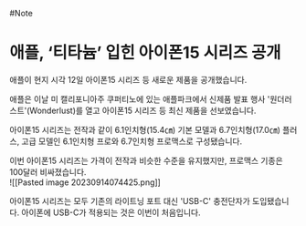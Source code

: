 #Note

# 애플, ‘티타늄’ 입힌 아이폰15 시리즈 공개

애플이 현지 시각 12일 아이폰15 시리즈 등 새로운 제품을 공개했습니다.  
  
애플은 이날 미 캘리포니아주 쿠퍼티노에 있는 애플파크에서 신제품 발표 행사 '원더러스트'(Wonderlust)를 열고 아이폰15 시리즈 등 최신 제품을 선보였습니다.  
  
아이폰15 시리즈는 전작과 같이 6.1인치형(15.4㎝) 기본 모델과 6.7인치형(17.0㎝) 플러스, 고급 모델인 6.1인치형 프로와 6.7인치형 프로맥스로 구성됐습니다.  
  
이번 아이폰15 시리즈는 가격이 전작과 비슷한 수준을 유지했지만, 프로맥스 기종은 100달러 비싸졌습니다.  
![[Pasted image 20230914074425.png]]
  
아이폰15 시리즈는 모두 기존의 라이트닝 포트 대신 'USB-C' 충전단자가 도입됐습니다. 아이폰에 USB-C가 적용되는 것은 이번이 처음입니다.
